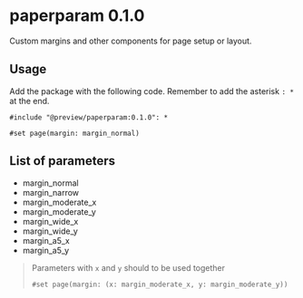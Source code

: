 # paperparam 0.1.0

Custom margins and other components for page setup or layout.

## Usage

Add the package with the following code. Remember to add the asterisk `: *` at the end.

```typ
#include "@preview/paperparam:0.1.0": *
```

```typ
#set page(margin: margin_normal)
```

## List of parameters

- margin_normal
- margin_narrow
- margin_moderate_x
- margin_moderate_y
- margin_wide_x
- margin_wide_y
- margin_a5_x
- margin_a5_y

> Parameters with `x` and `y` should to be used together
>
> ```
> #set page(margin: (x: margin_moderate_x, y: margin_moderate_y))
> ```
